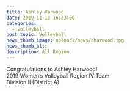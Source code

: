 ```yaml
---
title: Ashley Harwood
date: 2019-11-18 16:33:00
categories:
  - volleyball
post_topic: Volleyball
news_thumb_image: uploads/news/aharwood.jpg
news_thumb_alt:
description: All Region
---
```


Congratulations to Ashley Harwood\!<br>2019 Women’s Volleyball Region IV Team<br>Division II (District A)
